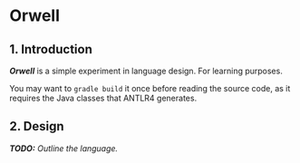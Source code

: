 # Orwell
## 1. Introduction
**_Orwell_** is a simple experiment in language design. For learning purposes.

You may want to `gradle build` it once before reading the source code, as it requires the Java classes that ANTLR4 generates.

## 2. Design
_**TODO:** Outline the language._
